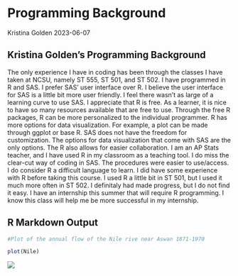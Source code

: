 Programming Background
================
Kristina Golden
2023-06-07

## Kristina Golden’s Programming Background

The only experience I have in coding has been through the classes I have
taken at NCSU, namely ST 555, ST 501, and ST 502. I have programmed in R
and SAS. I prefer SAS’ user interface over R. I believe the user
interface for SAS is a little bit more user friendly. I feel there
wasn’t as large of a learning curve to use SAS. I appreciate that R is
free. As a learner, it is nice to have so many resources available that
are free to use. Through the free R packages, R can be more personalized
to the individual programmer. R has more options for data visualization.
For example, a plot can be made through ggplot or base R. SAS does not
have the freedom for customization. The options for data visualization
that come with SAS are the only options. The R also allows for easier
collaboration. I am an AP Stats teacher, and I have used R in my
classroom as a teaching tool. I do miss the clear-cut way of coding in
SAS. The procedures were easier to use/access. I do consider R a
difficult language to learn. I did have some experience with R before
taking this course. I used R a little bit in ST 501, but I used it much
more often in ST 502. I definitaly had made progress, but I do not find
it easy. I have an internship this summer that will require R
programming. I know this class will help me be more successful in my
internship.

## R Markdown Output

``` r
#Plot of the annual flow of the Nile rive near Aswan 1871-1970

plot(Nile)
```

![](C:/R/Repo/_posts/Golden_files/figure-gfm/unnamed-chunk-4-1.png)<!-- -->
